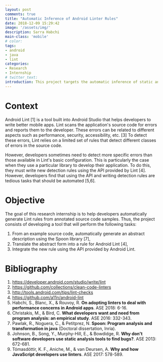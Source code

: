 ```yaml
---
layout: post
comments: true
title: "Automatic Inference of Android Linter Rules"
date: 2018-12-09 15:29:42
image: '/assets/img/'
description: Sarra Habchi
main-class: 'mobile'
# color:
tags:
- android
- java
- lint
categories:
- Research
- Internship
# twitter_text:
introduction: This project targets the automatic inference of static analysis rules from code samples.
---
```


# Context
Android Lint [1] is a tool built into Android Studio that helps developers to write better mobile apps. Lint scans the application's source code for errors and reports them to the developer. These errors can be related to different aspects such as performance, security, accessibility, etc. [3] To detect these errors, Lint relies on a limited set of rules that detect different classes of errors in the source code.

However, developers sometimes need to detect more specific errors than those available in Lint's basic configuration. This is particularly the case when they use a particular library to develop their application. To do this, they must write new detection rules using the API provided by Lint [4]. However, developers find that using the API and writing detection rules are tedious tasks that should be automated [5,6].

# Objective

The goal of this research internship is to help developers automatically generate Lint rules from annotated source code samples. Thus, the project consists of developing a tool that will perform the following tasks:
1. From an example source code, automatically generate an abstract description using the Spoon library [7],
2. Translate the abstract form into a rule for Android Lint [4],
3. Integrate the new rule using the API provided by Android Lint.


# Bibliography
1. https://developer.android.com/studio/write/lint 
2. https://github.com/collections/clean-code-linters
3. http://tools.android.com/tips/lint-checks
4. https://github.com/a11n/android-lint 
5. Habchi, S., Blanc, X., & Rouvoy, R. **On adopting linters to deal with performance concerns in Android apps**. ASE 2018: 6-16.
6. Christakis, M., & Bird, C. **What developers want and need from program analysis: an empirical study**. ASE 2016: 332-343.
7. Pawlak, R., Noguera, C., & Petitprez, N. **Spoon: Program analysis and transformation in java** (Doctoral dissertation, Inria).
8. Johnson, B., Song, Y., Murphy-Hill, E., & Bowdidge, R. **Why don't software developers use static analysis tools to find bugs?**. ASE 2013: 672-681.
9. Tómasdóttir, K. F., Aniche, M., & van Deursen, A. **Why and how JavaScript developers use linters**. ASE 2017: 578-589.

